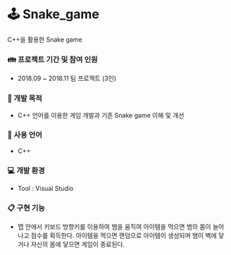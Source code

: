 # 🕹️ Snake_game
C++을 활용한 Snake game
<br>

### 👪 프로젝트 기간 및 참여 인원
- 2018.09 ~ 2018.11 팀 프로젝트 (3인)

### 📄 개발 목적
- C++ 언어를 이용한 게임 개발과 기존 Snake game 이해 및 개선

### 🔧 사용 언어
- C++

### 💻 개발 환경
- Tool : Visual Studio

### 📋 구현 기능
- 맵 안에서 키보드 방향키를 이용하여 뱀을 움직여 아이템을 먹으면 뱀의 몸이 늘어나고 점수를 획득한다. 아이템을 먹으면 랜덤으로 아이템이 생성되며 뱀이 벽에 닿거나 자신의 몸에 닿으면 게임이 종료된다.
